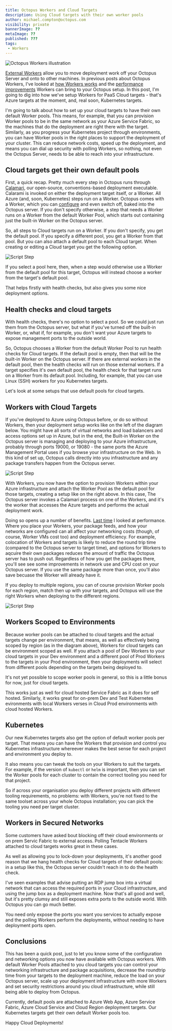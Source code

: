 ```yaml
---
title: Octopus Workers and Cloud Targets
description: Using Cloud targets with their own worker pools
author: michael.compton@octopus.com
visibility: private
bannerImage: ??
metaImage: ??
published: ???
tags:
 - Workers
---
```


![Octopus Workers illustration](???)

[External Workers](https://octopus.com/docs/infrastructure/workers/index.md) allow you to move deployment work off your Octopus Server and onto to other machines. In previous posts about Octopus Workers, I've looked at [how Workers works](https://octopus.com/blog/octopus-workers) and the [performance improvements](https://octopus.com/blog/workers-performance) Workers can bring to your Octopus setup.  In this post, I'm going to dig into how we've setup Workers for PaaS Cloud targets - that's Azure targets at the moment, and, real soon, Kubernetes targets.

I'm going to talk about how to set up your cloud targets to have their own default Worker pools.  This means, for example, that you can provision Worker pools to be in the same network as your Azure Service Fabric, so the machines that do the deployment are right there with the target.  Similarly, as you progress your Kubernetes project through environments, you can have Worker pools in the right places to support the deployment of your cluster.  This can reduce network costs, speed up the deployment, and means you can dial up security with polling Workers, so nothing, not even the Octopus Server, needs to be able to reach into your infrastructure.

## Cloud targets get their own default pools

First, a quick recap.  Pretty much every step in Octopus runs through [Calamari](https://github.com/OctopusDeploy/Calamari), our open-source, conventions-based deployment executable.  Calarami is invoked on either the deployment target itself, or a Worker.  All Azure (and, soon, Kubernetes) steps run on a Worker.  Octopus comes with a Worker, which you can [configure](https://octopus.com/docs/administration/workers/built-in-worker#Running-tasks-on-the-Octopus-Server-as-a-different-user) and even switch off, baked into the Octopus server.  If you don't specify otherwise, a step that needs a Worker runs on a Worker from the default Worker Pool, which starts out containing just the built-in Worker on the Octopus server.

So, all steps to Cloud targets run on a Worker.  If you don't specify, you get the default pool.  If you specify a different pool, you get a Worker from that pool.  But you can also attach a default pool to each Cloud target.  When creating or editing a Cloud target you get the following option.

![Script Step](workers-cloud-default-pool.png "width=500")

If you select a pool here, then, when a step would otherwise use a Worker from the default pool for this target, Octopus will instead choose a worker from the target's default pool. 

That helps firstly with health checks, but also gives you some nice deployment options.

## Health checks and cloud targets

With health checks, there's no option to select a pool.  So we could just run them from the Octopus server, but what if you've turned off the built-in Worker, or, what if, for example, you don't want your Azure targets to expose management ports to the outside world.  

So, Octopus chooses a Worker from the default Worker Pool to run health checks for Cloud targets.  If the default pool is empty, then that will be the built-in Worker on the Octopus server.  If there are external workers in the default pool, then the health checks will run on those external workers.  If a target specifies it's own default pool, the health check for that target runs on a Worker from its default pool.  Including, for example, that you can use Linux (SSH) workers for you Kubernetes targets.

Let's look at some setups that use default pools for cloud targets.

## Workers with Cloud Targets

If you've deployed to Azure using Octopus before, or do so without Workers, then your deployment setup works like on the left of the diagram below.  You might have all sorts of virtual networks and load balancers and access options set up in Azure, but in the end, the Built-in Worker on the Octopus server is managing and deploying to your Azure infrastructure, probably through ports 19000, or 19080 - the same ports the Azure Management Portal uses if you browse your infrastructure on the Web.  In this kind of set up, Octopus calls directly into you infrastructure and any package transfers happen from the Octopus server.  


![Script Step](workers-cloud-basic-setup.png "width=500")

With Workers, you now have the option to provision Workers within your Azure infrastructure and attach the Worker Pool as the default pool for those targets, creating a setup like on the right above.  In this case, The Octopus server invokes a Calamari process on one of the Workers, and it's the worker that accesses the Azure targets and performs the actual deployment work.

Doing so opens up a number of benefits.  [Last time](https://octopus.com/blog/workers-performance) I looked at performance.  Where you place your Workers, your package feeds, and how your networks are configured can all affect your networking costs (though, of course, Worker VMs cost too) and deployment efficiency.  For example, colocation of Workers and targets is likely to reduce the round trip time (compared to the Octopus server to target time), and options for Workers to aqcuire their own packages reduces the amount of traffic the Octopus server has to push out.  Regardless of how you get the packages there, you'll see see some improvements in network use and CPU cost on your Octopus server. If you use the same package more than once, you'll also save becuase the Worker will already have it.

If you deploy to multiple regions, you can of course provision Worker pools for each region, match then up with your targets, and Octopus will use the right Workers when deploying to the different regions.

![Script Step](workers-cloud-multi-region.png "width=500")

## Workers Scoped to Environments

Because worker pools can be attached to cloud targets and the actual targets change per environment, that means, as well as effectively being scoped by region (as in the diagram above), Workers for cloud targets can be environment scoped as well.  If you attach a pool of Dev Workers to your cloud targets in your Dev environment and a different pool of Prod Workers to the targets in your Prod environment, then your deployments will select from different pools depending on the targets being deployed to.

It's not yet possible to scope worker pools in general, so this is a little bonus for now, just for cloud targets.

This works just as well for cloud hosted Service Fabric as it does for self hosted.  Similarly, it works great for on-prem Dev and Test Kubernetes evironments with local Workers verses in Cloud Prod environments with cloud hosted Workers.

## Kubernetes

Our new Kubernetes targets also get the option of default worker pools per target.  That means you can have the Workers that provision and control you Kubernetes infrastructure whereever makes the best sense for each project and environment you deploy to.

It also means you can tweak the tools on your Workers to suit the targets.  For example, if the version of `kubectl` or `helm` is important, then you can set the Worker pools for each cluster to contain the correct tooling you need for that project.

So if across your organisation you deploy different projects with different tooling requirements, no problems: with Workers, you're not fixed to the same toolset across your whole Octopus installation; you can pick the tooling you need per target cluster.


## Workers in Secured Networks

Some customers have asked bout blocking off their cloud environments or on prem Servic Fabric to external access.  Polling Tentacle Workers attached to cloud targets works great in these cases.


As well as allowing you to lock-down your deployments, it's another good reason that we hang health checks for Cloud targets of their default pools: in a setup like this, the Octopus server couldn't reach in to do the health check.

  I've seen examples that advise putting an RDP jump box into a virtual network that can access the required ports in your Cloud infrastructure, and using the jump box as a deployment machine.  Now that's all good and well, but it's pretty clumsy and still exposes extra ports to the outside world.  With Octopus you can go much better.

  You need only expose the ports you want you services to actually expose and the polling Workers perform the deployments, without needing to have deployment ports open.  


## Conclusions

This has been a quick post, just to let you know some of the configuration and networking options you now have available with Octopus workers.  With default Worker Pools attached to you cloud targets you can control your networking infrastructure and package acquisitions, decrease the roundtrip time from your targets to the deployment machine, reduce the load on your Octopus server, scale up your deployment infrastructure with more Workers and set security restrictions around you cloud infrastructure, while still being able to deploy from Octopus.

Currently, default pools are attached to Azure Web App, Azure Service Fabric, Azure Cloud Service and Cloud Region deployment targets.  Our Kubernetes targets get their own default Worker pools too.

Happy Cloud Deployments!
